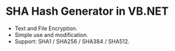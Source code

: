 # SHA Hash Generator in VB.NET

* Text and File Encryption.
* Simple use and modification.
* Support: SHA1 / SHA256 / SHA384 / SHA512.


